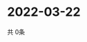 # 2022-03-22
  共 0条

  <!-- BEGIN -->
  <!-- 最后更新时间Tue Mar 22 2022 18:06:56 GMT+0000 (Coordinated Universal Time) -->
  
  <!-- END -->
  
  